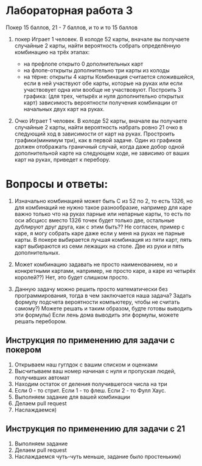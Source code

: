 # Лабораторная работа 3

 Покер 15 баллов,   21 - 7 баллов, и то и то 15 баллов

1. покер 
Играет 1 человек. 
В колоде 52 карты, вначале вы получаете случайные 2 карты, найти вероятность собрать определённую комбинацию 
на трёх этапах:
   - на префлопе открыто 0 дополнительных карт
   - на флопе-открыты дополнительно три карты из колоды
   - на тёрне: открыты 4 карты
Комбинация считается сложившейся, если в ней участвуют обе карты, которые на руках или если участвовует одна или вообще не участвовуют.
Построить 3 графика: (для трех, четырёх и нуля дополнительно открытых карт) зависимость вероятности получения комбинации от начальных двух карт на руках. 

2. Очко
Играет 1 человек.
В колоде 52 карты, вначале вы получаете случайные 2 карты, найти вероятность набрать ровно 21 очко в следующий ход в зависимости от карт на руках.
Простроить графики(минимум три), как в первой задаче. Один из графиков должен отображать граничный случай, когда даже добор одной дополнительной карте на следующем ходе, не зависимо от ваших карт на руках, приведет к перебору.  

# Вопросы и ответы:
1. Изначально комбинацией может быть С из 52 по 2, то есть 1326,
но для комбинаций не нужно такое разнообразие, например для каре важно только что на руках парные или непарные карты, то есть по оси абсцисс вместо 1326 точек будет только две, остальные дублируют друг друга, как с этим быть??
Не согласен, пример с каре, я могу собрать каре даже если у меня на руках не парные карты. В покере выбирается лучшая комбинация из пяти карт, пять карт выбираются из семи лежащих на столе. Две из руки и пять дополнительных.

1. Может комбинацию задавать не просто наименованием, но и конкретными картами, например, не просто каре, а каре из четырёх королей??)
Нет, это будет слишком просто.

1. Данную задачу можно решить просто математически без программирования, тогда в чем заключается наша задача? Задать формулу подсчета вероятности компьютеру, чтобы не считать самому?) 
Можете решать и таким образом, будте готовы выводить эти формулы) Если лень дома выводить эти формулы, можете решать перебором.

## Инструкция по применению для задачи с покером
1. Открываем наш гуглдок с вашим списком и оценками
1. Высчитываем ваш номер начиная с нуля и пропуская людей, получивших автомат
1. Находим остаток от деления получившегося числа на три
1. Если 0 - то стрит. Если 1 - то флеш. Если 2 - то Фулл Хаус.
1. Выполняем задание для вашей комбинации
1. Делаем pull request
1. Наслаждаемся)

## Инструкция по применению для задачи с 21
1. Выполняем задание 
1. Делаем pull request
1. Наслаждаемся чуть-чуть меньше, задание было простеньким)



